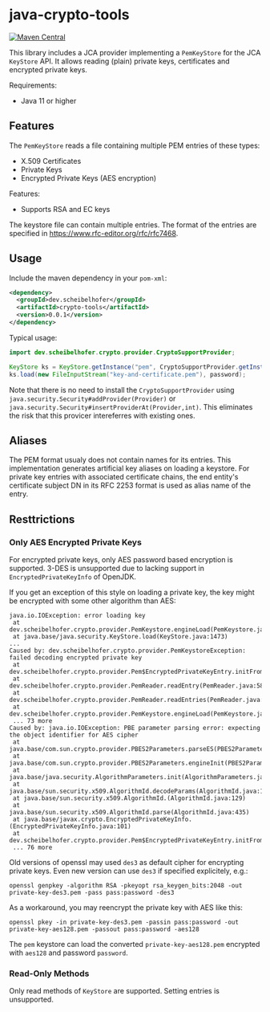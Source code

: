 # java-crypto-tools

[![Maven Central](https://img.shields.io/maven-central/v/dev.scheibelhofer/crypto-tools)](https://central.sonatype.com/artifact/dev.scheibelhofer/crypto-tools/)

This library includes a JCA provider implementing a `PemKeyStore` for the JCA `KeyStore` API. 
It allows reading (plain) private keys, certificates and encrypted private keys.

Requirements:
* Java 11 or higher

## Features

The `PemKeyStore` reads a file containing multiple PEM entries of these types:

* X.509 Certificates
* Private Keys
* Encrypted Private Keys (AES encryption)
 
Features:

* Supports RSA and EC keys

The keystore file can contain multiple entries.
The format of the entries are specified in https://www.rfc-editor.org/rfc/rfc7468.

## Usage

Include the maven dependency in your `pom-xml`:

```xml
<dependency>
  <groupId>dev.scheibelhofer</groupId>
  <artifactId>crypto-tools</artifactId>
  <version>0.0.1</version>
</dependency>
```

Typical usage:

```java
import dev.scheibelhofer.crypto.provider.CryptoSupportProvider;

KeyStore ks = KeyStore.getInstance("pem", CryptoSupportProvider.getInstance());
ks.load(new FileInputStream("key-and-certificate.pem"), password);
```

Note that there is no need to install the `CryptoSupportProvider` using `java.security.Security#addProvider(Provider)` or `java.security.Security#insertProviderAt(Provider,int)`. 
This eliminates the risk that this provicer intereferres with existing ones.

## Aliases

The PEM format usualy does not contain names for its entries.
This implementation generates artificial key aliases on loading a keystore.
For private key entries with associated certificate chains, the end entity's certificate subject DN in its RFC 2253 format is used as alias name of the entry.

## Resttrictions

### Only AES Encrypted Private Keys

For encrypted private keys, only AES password based encryption is supported. 
3-DES is unsupported due to lacking support in `EncryptedPrivateKeyInfo` of OpenJDK.

If you get an exception of this style on loading a private key, the key might be encrypted with some other algorithm than AES:

```
java.io.IOException: error loading key
 at dev.scheibelhofer.crypto.provider.PemKeystore.engineLoad(PemKeystore.java:205)
 at java.base/java.security.KeyStore.load(KeyStore.java:1473)
...
Caused by: dev.scheibelhofer.crypto.provider.PemKeystoreException: failed decoding encrypted private key
 at dev.scheibelhofer.crypto.provider.Pem$EncryptedPrivateKeyEntry.initFromEncoding(Pem.java:103)
 at dev.scheibelhofer.crypto.provider.PemReader.readEntry(PemReader.java:58)
 at dev.scheibelhofer.crypto.provider.PemReader.readEntries(PemReader.java:28)
 at dev.scheibelhofer.crypto.provider.PemKeystore.engineLoad(PemKeystore.java:174)
 ... 73 more
Caused by: java.io.IOException: PBE parameter parsing error: expecting the object identifier for AES cipher
 at java.base/com.sun.crypto.provider.PBES2Parameters.parseES(PBES2Parameters.java:334)
 at java.base/com.sun.crypto.provider.PBES2Parameters.engineInit(PBES2Parameters.java:238)
 at java.base/java.security.AlgorithmParameters.init(AlgorithmParameters.java:311)
 at java.base/sun.security.x509.AlgorithmId.decodeParams(AlgorithmId.java:147)
 at java.base/sun.security.x509.AlgorithmId.(AlgorithmId.java:129)
 at java.base/sun.security.x509.AlgorithmId.parse(AlgorithmId.java:435)
 at java.base/javax.crypto.EncryptedPrivateKeyInfo.(EncryptedPrivateKeyInfo.java:101)
 at dev.scheibelhofer.crypto.provider.Pem$EncryptedPrivateKeyEntry.initFromEncoding(Pem.java:101)
 ... 76 more
```

Old versions of openssl may used `des3` as default cipher for encrypting private keys.
Even new version can use `des3` if specified explicitely, e.g.:

```
openssl genpkey -algorithm RSA -pkeyopt rsa_keygen_bits:2048 -out private-key-des3.pem -pass pass:password -des3
```

As a workaround, you may reencrypt the private key with AES like this:

```
openssl pkey -in private-key-des3.pem -passin pass:password -out private-key-aes128.pem -passout pass:password -aes128
```

The `pem` keystore can load the converted `private-key-aes128.pem` encrypted with `aes128` and password `password`.

### Read-Only Methods

Only read methods of `KeyStore` are supported. Setting entries is unsupported.
